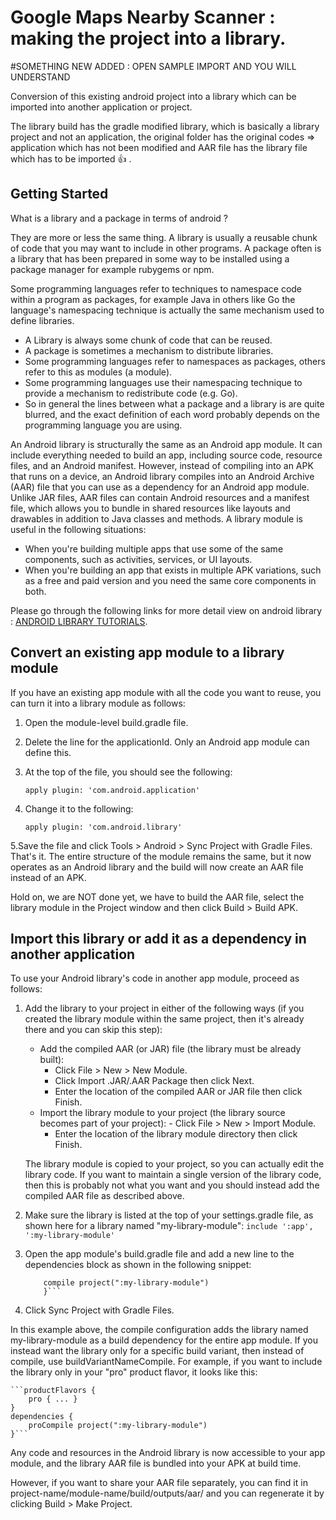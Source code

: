 # Google Maps Nearby Scanner : making the project into a library.

#SOMETHING NEW ADDED : OPEN SAMPLE IMPORT AND YOU WILL UNDERSTAND

Conversion of this existing android project into a library which can be imported into another application or project.

The library build has the gradle modified library, which is basically a library project and not an application, the original folder has the original codes => application which has not been modified and AAR file has the library file which has to be imported :+1: .

## Getting Started

What is a library and a package in terms of android ?

They are more or less the same thing. A library is usually a reusable chunk of code that you may want to include in other programs.
A package often is a library that has been prepared in some way to be installed using a package manager for example rubygems or npm.

Some programming languages refer to techniques to namespace code within a program as packages, for example Java in others like Go the language's namespacing technique is actually the same mechanism used to define libraries.

* A Library is always some chunk of code that can be reused.
* A package is sometimes a mechanism to distribute libraries.
* Some programming languages refer to namespaces as packages, others refer to this as modules (a module).
* Some programming languages use their namespacing technique to provide a mechanism to redistribute code (e.g. Go).
* So in general the lines between what a package and a library is are quite blurred, and the exact definition of each word probably depends on the programming language you are using.

An Android library is structurally the same as an Android app module. It can include everything needed to build an app, including source code, resource files, and an Android manifest. However, instead of compiling into an APK that runs on a device, an Android library compiles into an Android Archive (AAR) file that you can use as a dependency for an Android app module. Unlike JAR files, AAR files can contain Android resources and a manifest file, which allows you to bundle in shared resources like layouts and drawables in addition to Java classes and methods.
A library module is useful in the following situations:

* When you're building multiple apps that use some of the same components, such as activities, services, or UI layouts.
* When you're building an app that exists in multiple APK variations, such as a free and paid version and you need the same core components in both.

Please go through the following links for more detail view on android library : [ANDROID LIBRARY TUTORIALS](https://developer.android.com/studio/projects/android-library.html).

## Convert an existing app module to a library module

If you have an existing app module with all the code you want to reuse, you can turn it into a library module as follows:

1. Open the module-level build.gradle file.
2. Delete the line for the applicationId. Only an Android app module can define this.
3. At the top of the file, you should see the following:

	```
	apply plugin: 'com.android.application'
	```
4. Change it to the following:

	```
	apply plugin: 'com.android.library'
	```
5.Save the file and click Tools > Android > Sync Project with Gradle Files.
That's it. The entire structure of the module remains the same, but it now operates as an Android library and the build will now create an AAR file instead of an APK.

Hold on, we are NOT done yet, we have to build the AAR file, select the library module in the Project window and then click Build > Build APK.

## Import this library or add it as a dependency in another application

To use your Android library's code in another app module, proceed as follows:

1. Add the library to your project in either of the following ways (if you created the library module within the same project, then it's already there and you can skip this step):
	* Add the compiled AAR (or JAR) file (the library must be already built):
		- Click File > New > New Module.
		- Click Import .JAR/.AAR Package then click Next.
		- Enter the location of the compiled AAR or JAR file then click Finish.
	* Import the library module to your project (the library source becomes part of your project):
     		- Click File > New > Import Module.
		- Enter the location of the library module directory then click Finish.

	The library module is copied to your project, so you can actually edit the library code. If you want to maintain a single version of the library code, then this is probably not what you want and you should instead add the compiled AAR file as described above.
2. Make sure the library is listed at the top of your settings.gradle file, as shown here for a library named "my-library-module":
	```include ':app', ':my-library-module'```
3. Open the app module's build.gradle file and add a new line to the dependencies block as shown in the following snippet:
	```dependencies {
		compile project(":my-library-module")
		}```
4. Click Sync Project with Gradle Files.

In this example above, the compile configuration adds the library named my-library-module as a build dependency for the entire app module. If you instead want the library only for a specific build variant, then instead of compile, use buildVariantNameCompile. For example, if you want to include the library only in your "pro" product flavor, it looks like this:

	```productFlavors {
	    pro { ... }
	}
	dependencies {
	    proCompile project(":my-library-module")
	}```
Any code and resources in the Android library is now accessible to your app module, and the library AAR file is bundled into your APK at build time.

However, if you want to share your AAR file separately, you can find it in project-name/module-name/build/outputs/aar/ and you can regenerate it by clicking Build > Make Project.




